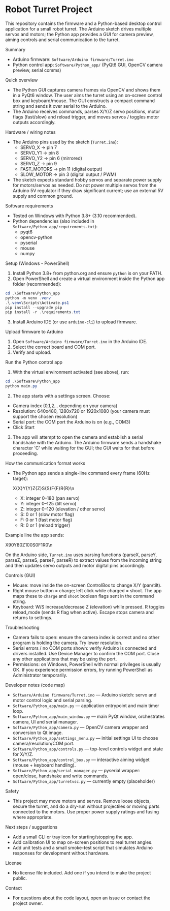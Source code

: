 # Robot Turret Project

This repository contains the firmware and a Python-based desktop control application for a small robot turret. The Arduino sketch drives multiple servos and motors; the Python app provides a GUI for camera preview, aiming controls and serial communication to the turret.

Summary
- Arduino firmware: `Software/Arduino firmware/Turret.ino`
- Python control app: `Software/Python_app/` (PyQt6 GUI, OpenCV camera preview, serial comms)

Quick overview
- The Python GUI captures camera frames via OpenCV and shows them in a PyQt6 window. The user aims the turret using an on-screen control box and keyboard/mouse. The GUI constructs a compact command string and sends it over serial to the Arduino.
- The Arduino receives commands, parses X/Y/Z servo positions, motor flags (fast/slow) and reload trigger, and moves servos / toggles motor outputs accordingly.

Hardware / wiring notes
- The Arduino pins used by the sketch (`Turret.ino`):
  - SERVO_X -> pin 7
  - SERVO_Y1 -> pin 8
  - SERVO_Y2 -> pin 6 (mirrored)
  - SERVO_Z -> pin 9
  - FAST_MOTORS -> pin 11 (digital output)
  - SLOW_MOTOR -> pin 3 (digital output / PWM)
- The sketch expects standard hobby servos and separate power supply for motors/servos as needed. Do not power multiple servos from the Arduino 5V regulator if they draw significant current; use an external 5V supply and common ground.

Software requirements
- Tested on Windows with Python 3.8+ (3.10 recommended).
- Python dependencies (also included in `Software/Python_app/requirements.txt`):
  - pyqt6
  - opencv-python
  - pyserial
  - mouse
  - numpy

Setup (Windows - PowerShell)
1. Install Python 3.8+ from python.org and ensure `python` is on your PATH.
2. Open PowerShell and create a virtual environment inside the Python app folder (recommended):

```powershell
cd .\Software\Python_app
python -m venv .venv
.\.venv\Scripts\Activate.ps1
pip install --upgrade pip
pip install -r .\requirements.txt
```

3. Install Arduino IDE (or use `arduino-cli`) to upload firmware.

Upload firmware to Arduino
1. Open `Software/Arduino firmware/Turret.ino` in the Arduino IDE.
2. Select the correct board and COM port.
3. Verify and upload.

Run the Python control app
1. With the virtual environment activated (see above), run:

```powershell
cd .\Software\Python_app
python main.py
```

2. The app starts with a settings screen. Choose:
  - Camera index (0,1,2... depending on your camera)
  - Resolution: 640x480, 1280x720 or 1920x1080 (your camera must support the chosen resolution)
  - Serial port: the COM port the Arduino is on (e.g., COM3)
  - Click Start

3. The app will attempt to open the camera and establish a serial handshake with the Arduino. The Arduino firmware sends a handshake character 'C' while waiting for the GUI; the GUI waits for that before proceeding.

How the communication format works
- The Python app sends a single-line command every frame (60Hz target):

  X{X}Y{Y}Z{Z}S{S}F{F}R{R}\n

  - X: integer 0–180 (pan servo)
  - Y: integer 0–125 (tilt servo)
  - Z: integer 0–120 (elevation / other servo)
  - S: 0 or 1 (slow motor flag)
  - F: 0 or 1 (fast motor flag)
  - R: 0 or 1 (reload trigger)

Example line the app sends:

  X90Y80Z100S0F1R0\n

On the Arduino side, `Turret.ino` uses parsing functions (parseX, parseY, parseZ, parseS, parseF, parseR) to extract values from the incoming string and then updates servo outputs and motor digital pins accordingly.

Controls (GUI)
- Mouse: move inside the on-screen ControlBox to change X/Y (pan/tilt).
- Right mouse button = charge; left click while charged = shoot. The app maps these to `charge` and `shoot` boolean flags sent in the command string.
- Keyboard: W/S increase/decrease Z (elevation) while pressed. R toggles reload_mode (sends R flag when active). Escape stops camera and returns to settings.

Troubleshooting
- Camera fails to open: ensure the camera index is correct and no other program is holding the camera. Try lower resolution.
- Serial errors / no COM ports shown: verify Arduino is connected and drivers installed. Use Device Manager to confirm the COM port. Close any other applications that may be using the port.
- Permissions: on Windows, PowerShell with normal privileges is usually OK. If you experience permission errors, try running PowerShell as Administrator temporarily.

Developer notes (code map)
- `Software/Arduino firmware/Turret.ino` — Arduino sketch: servo and motor control logic and serial parsing.
- `Software/Python_app/main.py` — application entrypoint and main timer loop.
- `Software/Python_app/main_window.py` — main PyQt window, orchestrates camera, UI and serial manager.
- `Software/Python_app/camera.py` — OpenCV camera wrapper and conversion to Qt image.
- `Software/Python_app/settings_menu.py` — initial settings UI to choose camera/resolution/COM port.
- `Software/Python_app/controls.py` — top-level controls widget and state for X/Y/Z.
- `Software/Python_app/control_box.py` — interactive aiming widget (mouse + keyboard handling).
- `Software/Python_app/serial_manager.py` — pyserial wrapper: open/close, handshake and write commands.
- `Software/Python_app/turretvsc.py` — currently empty (placeholder)

Safety
- This project may move motors and servos. Remove loose objects, secure the turret, and do a dry-run without projectiles or moving parts connected to the motors. Use proper power supply ratings and fusing where appropriate.

Next steps / suggestions
- Add a small CLI or tray icon for starting/stopping the app.
- Add calibration UI to map on-screen positions to real turret angles.
- Add unit tests and a small smoke-test script that simulates Arduino responses for development without hardware.

License
- No license file included. Add one if you intend to make the project public.

Contact
- For questions about the code layout, open an issue or contact the project owner.

